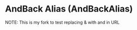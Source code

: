 AndBack Alias (AndBackAlias)
====================================

NOTE: This is my fork to test replacing & with and in URL
